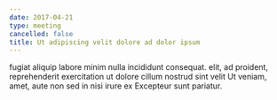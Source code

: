 ```yaml
---
date: 2017-04-21
type: meeting
cancelled: false
title: Ut adipiscing velit dolore ad dolor ipsum
---
```

fugiat aliquip labore minim nulla incididunt consequat. elit, ad proident, reprehenderit exercitation ut dolore cillum nostrud sint velit Ut veniam, amet, aute non sed in nisi irure ex Excepteur sunt pariatur.
